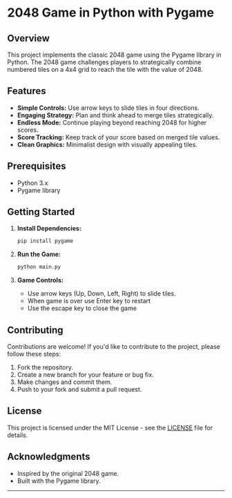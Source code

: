 # 2048 Game in Python with Pygame

## Overview

This project implements the classic 2048 game using the Pygame library in Python. The 2048 game challenges players to strategically combine numbered tiles on a 4x4 grid to reach the tile with the value of 2048.

## Features

- **Simple Controls:** Use arrow keys to slide tiles in four directions.
- **Engaging Strategy:** Plan and think ahead to merge tiles strategically.
- **Endless Mode:** Continue playing beyond reaching 2048 for higher scores.
- **Score Tracking:** Keep track of your score based on merged tile values.
- **Clean Graphics:** Minimalist design with visually appealing tiles.

## Prerequisites

- Python 3.x
- Pygame library

## Getting Started

1. **Install Dependencies:**
   ```bash
   pip install pygame
   ```

2. **Run the Game:**
   ```bash
   python main.py
   ```

3. **Game Controls:**
   - Use arrow keys (Up, Down, Left, Right) to slide tiles.
   - When game is over use Enter key to restart
   - Use the escape key to close the game

## Contributing

Contributions are welcome! If you'd like to contribute to the project, please follow these steps:

1. Fork the repository.
2. Create a new branch for your feature or bug fix.
3. Make changes and commit them.
4. Push to your fork and submit a pull request.

## License

This project is licensed under the MIT License - see the [LICENSE](LICENSE) file for details.

## Acknowledgments

- Inspired by the original 2048 game.
- Built with the Pygame library.

---
